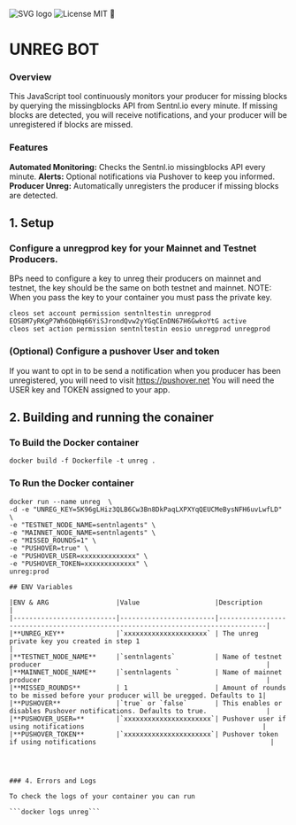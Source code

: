 ![SVG logo](https://www.sentnl.io/sentnl.svg)
          ![License MIT](https://img.shields.io/badge/license-MIT-blue.svg)
🤖 
# UNREG BOT 

### Overview

This JavaScript tool continuously monitors your producer for missing blocks by querying the missingblocks API from Sentnl.io every minute. If missing blocks are detected, you will receive notifications, and your producer will be unregistered if blocks are missed. 


### Features

**Automated Monitoring:** Checks the Sentnl.io missingblocks API every minute.
**Alerts:** Optional notifications via Pushover to keep you informed.
**Producer Unreg:** Automatically unregisters the producer if missing blocks are detected.

## 1. Setup 

### Configure a unregprod key for your Mainnet and Testnet Producers.

BPs need to configure a key to unreg their producers on mainnet and testnet, the key should be the same on both testnet and mainnet.
NOTE: When you pass the key to your container you must pass the private key.

```
cleos set account permission sentnltestin unregprod EOS8M7yRKgP7Wh6QbHq66YiSJrondQvw2yYGqCEnDN67H6GwkoYtG active
cleos set action permission sentnltestin eosio unregprod unregprod
```


### (Optional) Configure a pushover User and token 

If you want to opt in to be send a notification when you producer has been unregistered, you will need to visit https://pushover.net
You will need the USER key and TOKEN assigned to your app.


## 2. Building and running the conainer 

### To Build the Docker container

```
docker build -f Dockerfile -t unreg .
```
### To Run the Docker container

```
docker run --name unreg  \
-d -e "UNREG_KEY=5K96gLHiz3QLB6Cw3Bn8DkPaqLXPXYqQEUCMeBysNFH6uvLwfLD" \
-e "TESTNET_NODE_NAME=sentnlagents" \
-e "MAINNET_NODE_NAME=sentnlagents" \
-e "MISSED_ROUNDS=1" \
-e "PUSHOVER=true" \
-e "PUSHOVER_USER=xxxxxxxxxxxxxx" \
-e "PUSHOVER_TOKEN=xxxxxxxxxxxxx" \
unreg:prod

## ENV Variables

|ENV & ARG                 |Value                   |Description                                                                       |
|--------------------------|------------------------|----------------------------------------------------------------------------------|
|**UNREG_KEY**             |`xxxxxxxxxxxxxxxxxxxxx` | The unreg private key you created in step 1                                      |
|**TESTNET_NODE_NAME**     |`sentnlagents`          | Name of testnet producer                                                         |
|**MAINNET_NODE_NAME**     |`sentnlagents `         | Name of mainnet producer                                                         |
|**MISSED_ROUNDS**         | 1                      | Amount of rounds to be missed before your producer will be uregged. Defaults to 1|
|**PUSHOVER**              |`true` or `false`       | This enables or disables Pushover notifications. Defaults to true.               |
|**PUSHOVER_USER=**        |`xxxxxxxxxxxxxxxxxxxxxx`| Pushover user if using notifications                                             |
|**PUSHOVER_TOKEN**        |`xxxxxxxxxxxxxxxxxxxxxx`| Pushover token if using notifications                                            |




### 4. Errors and Logs

To check the logs of your container you can run

```docker logs unreg``` 

